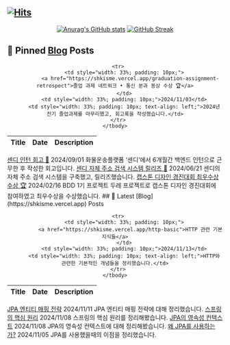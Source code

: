 
## [![Hits](https://hits.seeyoufarm.com/api/count/incr/badge.svg?url=https%3A%2F%2Fgithub.com%2Fshkisme&count_bg=%23DAB628&title_bg=%232D2B55&icon=github.svg&icon_color=%23E7E7E7&title=GitHub&edge_flat=false)](https://hits.seeyoufarm.com)

<div align = "center">

[![Anurag's GitHub stats](https://github-readme-stats.vercel.app/api?username=shkisme&rank_icon=github&include_all_commits=true&count_private=true&show_icons=true&theme=shades-of-purple&show=reviews,discussions_started,discussions_answered,prs_merged,prs_merged_percentage)](https://github.com/anuraghazra/github-readme-stats) 
[![GitHub Streak](https://streak-stats.demolab.com?user=shkisme&theme=shades-of-purple&card_width=350)](https://git.io/streak-stats)  

</div>


## 📝 Pinned [Blog](https://shkisme.vercel.app) Posts

<div align = "center">
  <table style="width: 100%; text-align: center;">
    <thead>
      <tr>
          <th>Title</th>
          <th>Date</th>
          <th>Description</th>
      </tr> 
    </thead>
    <tbody>

      <tr>
          <td style="width: 33%; padding: 10px;">
              <a href="https://shkisme.vercel.app/graduation-assignment-retrospect">졸업 과제 네트워크 • 통신 분과 동상 수상 🏆</a>
          </td>
          <td style="width: 33%; padding: 10px;">2024/11/03</td>
          <td style="width: 33%; padding: 10px; text-align: left;">2024년 전기 졸업과제를 마무리했고, 회고록을 작성했습니다.</td>
      </tr>
    </tbody>
  </table>
</div>
      <tr>
          <td style="width: 33%; padding: 10px;">
              <a href="https://shkisme.vercel.app/sendy-intern-retrospect">센디 인턴 회고 🚚</a>
          </td>
          <td style="width: 33%; padding: 10px;">2024/09/01</td>
          <td style="width: 33%; padding: 10px; text-align: left;">화물운송플랫폼 ‘센디’에서 6개월간 백엔드 인턴으로 근무한 후 작성한 회고입니다.</td>
      </tr>
    </tbody>
  </table>
</div>
      <tr>
          <td style="width: 33%; padding: 10px;">
              <a href="https://shkisme.vercel.app/Sendy-Juso-Retrospect">센디 자체 주소 검색 시스템 릴리즈 🎉</a>
          </td>
          <td style="width: 33%; padding: 10px;">2024/06/21</td>
          <td style="width: 33%; padding: 10px; text-align: left;">센디의 자체 주소 검색 시스템을 구축했고, 릴리즈했습니다.</td>
      </tr>
    </tbody>
  </table>
</div>
      <tr>
          <td style="width: 33%; padding: 10px;">
              <a href="https://shkisme.vercel.app/capstone-design-awards">캡스톤 디자인 경진대회 최우수상 수상 🏆</a>
          </td>
          <td style="width: 33%; padding: 10px;">2024/02/16</td>
          <td style="width: 33%; padding: 10px; text-align: left;">BDD 1기 프로젝트 두레 프로젝트로 캡스톤 디자인 경진대회에 참여하였고 최우수상을 수상했습니다.</td>
      </tr>
    </tbody>
  </table>
</div>
## 📝 Latest [Blog](https://shkisme.vercel.app) Posts

<div align = "center">
  <table style="width: 100%; text-align: center;">
    <thead>
      <tr>
          <th>Title</th>
          <th>Date</th>
          <th>Description</th>
      </tr> 
    </thead>
    <tbody>

      <tr>
          <td style="width: 33%; padding: 10px;">
              <a href="https://shkisme.vercel.app/http-basic">HTTP 관련 기본 지식들</a>
          </td>
          <td style="width: 33%; padding: 10px;">2024/11/13</td>
          <td style="width: 33%; padding: 10px; text-align: left;">HTTP와 관련한 기본적인 개념들을 정리했습니다.</td>
      </tr>
    </tbody>
  </table>
</div>
      <tr>
          <td style="width: 33%; padding: 10px;">
              <a href="https://shkisme.vercel.app/jpa-entity-mapping">JPA 엔티티 매핑 전략</a>
          </td>
          <td style="width: 33%; padding: 10px;">2024/11/11</td>
          <td style="width: 33%; padding: 10px; text-align: left;">JPA 엔티티 매핑 전략에 대해 정리했습니다.</td>
      </tr>
    </tbody>
  </table>
</div>
      <tr>
          <td style="width: 33%; padding: 10px;">
              <a href="https://shkisme.vercel.app/spring-core">스프링의 핵심 원리</a>
          </td>
          <td style="width: 33%; padding: 10px;">2024/11/08</td>
          <td style="width: 33%; padding: 10px; text-align: left;">스프링의 핵심 원리를 정리해봤습니다.</td>
      </tr>
    </tbody>
  </table>
</div>
      <tr>
          <td style="width: 33%; padding: 10px;">
              <a href="https://shkisme.vercel.app/jpa-persistance">JPA의 영속성 컨텍스트</a>
          </td>
          <td style="width: 33%; padding: 10px;">2024/11/08</td>
          <td style="width: 33%; padding: 10px; text-align: left;">JPA의 영속성 컨텍스트에 대해 정리해봤습니다.</td>
      </tr>
    </tbody>
  </table>
</div>
      <tr>
          <td style="width: 33%; padding: 10px;">
              <a href="https://shkisme.vercel.app/jpa-start">왜 JPA를 사용하는가?</a>
          </td>
          <td style="width: 33%; padding: 10px;">2024/11/05</td>
          <td style="width: 33%; padding: 10px; text-align: left;">JPA를 사용했을때의 이점을 정리했습니다.</td>
      </tr>
    </tbody>
  </table>
</div>